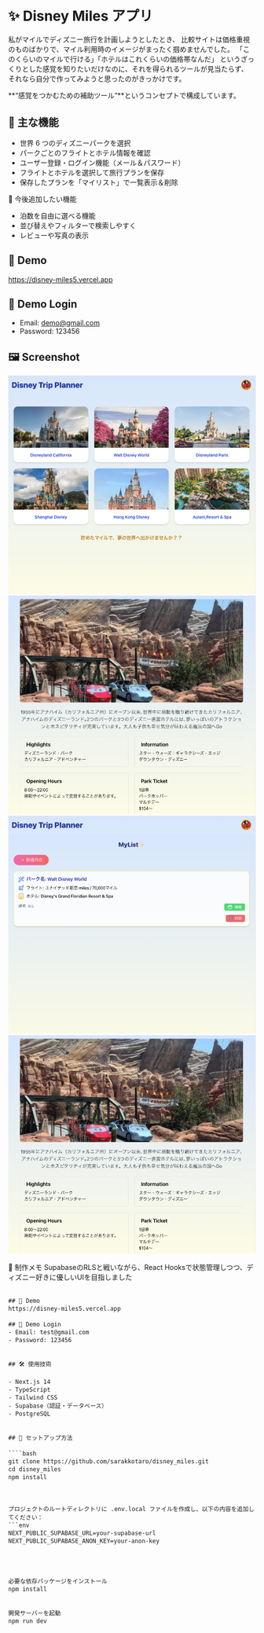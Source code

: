 # ✨ Disney Miles アプリ

私がマイルでディズニー旅行を計画しようとしたとき、
比較サイトは価格重視のものばかりで、マイル利用時のイメージがまったく掴めませんでした。
「このくらいのマイルで行ける」「ホテルはこれくらいの価格帯なんだ」
というざっくりとした感覚を知りたいだけなのに、それを得られるツールが見当たらず、
それなら自分で作ってみようと思ったのがきっかけです。

**“感覚をつかむための補助ツール”**というコンセプトで構成しています。



## 🏰 主な機能

- 世界 6 つのディズニーパークを選択
- パークごとのフライトとホテル情報を確認
- ユーザー登録・ログイン機能（メール＆パスワード）
- フライトとホテルを選択して旅行プランを保存
- 保存したプランを「マイリスト」で一覧表示＆削除

 🧪 今後追加したい機能
- 泊数を自由に選べる機能
- 並び替えやフィルターで検索しやすく
- レビューや写真の表示

  
## 🔗 Demo
https://disney-miles5.vercel.app

## 🔐 Demo Login
- Email: demo@gmail.com
- Password: 123456

 
## 🖼️ Screenshot
![スクリーンショット](https://github.com/sarakkotaro/disney_miles/blob/main/public/home.png?raw=true)
![スクリーンショット](https://github.com/sarakkotaro/disney_miles/blob/main/public/park_info.png?raw=true)
![スクリーンショット](https://github.com/sarakkotaro/disney_miles/blob/main/public/my_list.png?raw=true)
![スクリーンショット](https://github.com/sarakkotaro/disney_miles/blob/main/public/park_info.png?raw=true)





💬 制作メモ
SupabaseのRLSと戦いながら、React Hooksで状態管理しつつ、ディズニー好きに優しいUIを目指しました
````

## 🔗 Demo
https://disney-miles5.vercel.app

## 🔐 Demo Login
- Email: test@gmail.com
- Password: 123456


## 🛠️ 使用技術

- Next.js 14
- TypeScript
- Tailwind CSS
- Supabase（認証・データベース）
- PostgreSQL


## 🚀 セットアップ方法

````bash
git clone https://github.com/sarakkotaro/disney_miles.git
cd disney_miles
npm install



プロジェクトのルートディレクトリに .env.local ファイルを作成し、以下の内容を追加してください：
```env
NEXT_PUBLIC_SUPABASE_URL=your-supabase-url
NEXT_PUBLIC_SUPABASE_ANON_KEY=your-anon-key

　


必要な依存パッケージをインストール
npm install


開発サーバーを起動
npm run dev



